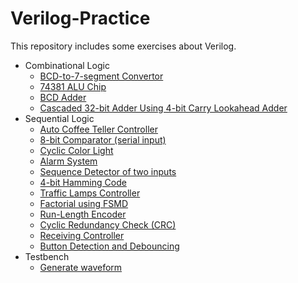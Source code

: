 # Verilog-Practice
This repository includes some exercises about Verilog.

- Combinational Logic
  - [BCD-to-7-segment Convertor](System_Modeling/BCD-to-7-segment_Convertor/)
  - [74381 ALU Chip](System_Modeling/74381_ALU_Chip/)
  - [BCD Adder](System_Modeling/BCD_Adder/)
  - [Cascaded 32-bit Adder Using 4-bit Carry Lookahead Adder](System_Modeling/Cascaded_32-bit_Adder/)
- Sequential Logic
  - [Auto Coffee Teller Controller]()
  - [8-bit Comparator (serial input)]()
  - [Cyclic Color Light]()
  - [Alarm System]()
  - [Sequence Detector of two inputs]()
  - [4-bit Hamming Code](./FSM_and_FSMD/HammingCode/)
  - [Traffic Lamps Controller]()
  - [Factorial using FSMD]()
  - [Run-Length Encoder]()
  - [Cyclic Redundancy Check (CRC)]()
  - [Receiving Controller]()
  - [Button Detection and Debouncing]()
- Testbench
  - [Generate waveform](System_Modeling/Testbench_waveform/)